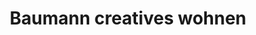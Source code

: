 ---
title: "Baumann creatives wohnen"
url: /neckarsulm/baumann-creatives-wohnen/
shop: Raumausstattung
---
